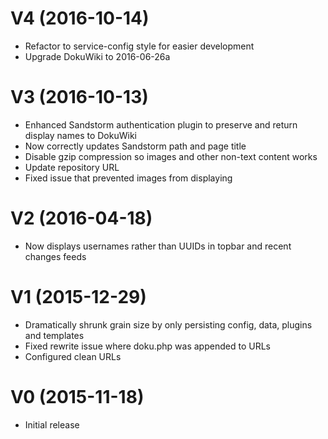 # V4 (2016-10-14)

 * Refactor to service-config style for easier development
 * Upgrade DokuWiki to 2016-06-26a

# V3 (2016-10-13)

 * Enhanced Sandstorm authentication plugin to preserve and return display names to DokuWiki
 * Now correctly updates Sandstorm path and page title
 * Disable gzip compression so images and other non-text content works
 * Update repository URL
 * Fixed issue that prevented images from displaying

# V2 (2016-04-18)

 * Now displays usernames rather than UUIDs in topbar and recent changes feeds

# V1 (2015-12-29)

 * Dramatically shrunk grain size by only persisting config, data, plugins and templates
 * Fixed rewrite issue where doku.php was appended to URLs
 * Configured clean URLs

# V0 (2015-11-18)

 * Initial release
